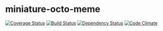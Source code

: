 miniature-octo-meme
===================

[![Coverage Status](https://img.shields.io/coveralls/eiriksm/miniature-octo-meme.svg)](https://coveralls.io/r/eiriksm/miniature-octo-meme)
[![Build Status](https://travis-ci.org/eiriksm/miniature-octo-meme.svg?branch=master)](https://travis-ci.org/eiriksm/miniature-octo-meme)
[![Dependency Status](https://david-dm.org/eiriksm/miniature-octo-meme.svg)](https://david-dm.org/eiriksm/miniature-octo-meme)
[![Code Climate](https://codeclimate.com/github/eiriksm/miniature-octo-meme/badges/gpa.svg)](https://codeclimate.com/github/eiriksm/miniature-octo-meme)

